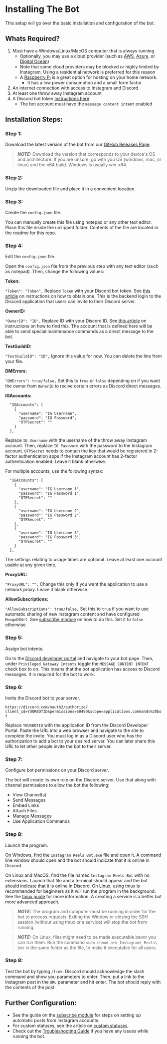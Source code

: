 # Installing The Bot
This setup will go over the basic installation and configuration of the bot.

## Whats Required?

1. Must have a Windows/Linux/MacOS computer that is always running
    - Optionally, you may use a cloud provider (such as [AWS](https://aws.amazon.com/), [Azure](https://azure.microsoft.com/), or [Digital Ocean](https://www.digitalocean.com/))
    - Note that some cloud providers may be blocked or highly limited by Instagram. Using a residential network is preferred for this reason
    - A [Raspberry Pi](https://www.raspberrypi.com/products/) is a great option for hosting on your home network.
      - It has a low power consumption and a small form factor
2. An internet connection with access to Instagram and Discord
3. At least one throw away Instagram account
4. A Discord bot token [Instructions here](https://www.writebots.com/discord-bot-token/)
    - The bot account must have the `message content intent` enabled

## Installation Steps:
### Step 1:
Download the latest version of the bot from our [GitHub Releases Page](https://github.com/bman46/InstagramEmbedDiscordBot/releases).

> **_NOTE:_**  Download the version that corresponds to your device's OS and architecture. If you are unsure, go with you OS (windows, mac, or linux) and the x64 build. Windows is usually win-x64.

### Step 2:

Unzip the downloaded file and place it in a convenient location.

### Step 3:
Create the `config.json` file.

You can manually create this file using notepad or any other text editor. Place this file inside the unzipped folder.
Contents of the file are located in the readme for this repo.

### Step 4:
Edit the `config.json` file.

Open the `config.json` file from the previous step with any text editor (such as notepad). Then, change the following values:

**Token:**

`"Token": "Token",` Replace `Token` with your Discord bot token. See [this article](https://www.writebots.com/discord-bot-token/) on instructions on how to obtain one. This is the backend login to the Discord application that users can invite to their Discord server.

**OwnerID:**

`"OwnerID": "ID",` Replace ID with your Discord ID. See [this article](https://support.discord.com/hc/en-us/articles/206346498-Where-can-I-find-my-User-Server-Message-ID-#:~:text=On%20Android%20press%20and%20hold,name%20and%20select%20Copy%20ID.) on instructions on how to find this. The account that is defined here will be able to send special maintenance commands as a direct message to the bot.

**TestGuildID:**

`"TestGuildID": "ID",` Ignore this value for now. You can delete the line from your file.

**DMErrors:**

`"DMErrors": true/false,` Set this to `true` or `false` depending on if you want the owner from `OwnerID` to recive certain errors as Discord direct messages.

**IGAccounts:**

```
  "IGAccounts": [
    {
      "username": "IG Username",
      "password": "IG Password",
      "OTPSecret": ""
    }
  ],
```
Replace `IG Username` with the username of the throw away Instagram account. Then, replace `IG Password` with the password to the Instagram account. `OTPSecret` needs to contain the key that would be registered in 2-factor authentication apps if the Instagram account has 2-factor authentication enabled. Leave it blank otherwise.

For multiple accounts, use the following syntax:
```
  "IGAccounts": [
    {
      "username": "IG Username 1",
      "password": "IG Password 1",
      "OTPSecret": ""
    },
    {
      "username": "IG Username 2",
      "password": "IG Password 2",
      "OTPSecret": ""
    },
    {
      "username": "IG Username 3",
      "password": "IG Password 3",
      "OTPSecret": ""
    }
  ],
```
The settings relating to usage times are optional. Leave at least one account usable at any given time.

**ProxyURL:**

`"ProxyURL": "",` Change this only if you want the application to use a network proxy. Leave it blank otherwise.

**AllowSubscriptions:**

`"AllowSubscriptions": true/false,` Set this to `true` if you want to use automatic sharing of new instagram content and have configured `MongoDBUrl`. See [subscribe module](subscribe.md) on how to do this. Set it to `false` otherwise.

### Step 5:
Assign bot intents.

Go to the [Discord developer portal](https://discord.com/developers) and navigate to your bot page. Then, under `Privileged Gateway Intents` toggle the `MESSAGE CONTENT INTENT` check box to on. This means that the bot application has access to Discord messages. It is required for the bot to work.

### Step 6:
Invite the Discord bot to your server.

`https://discord.com/oauth2/authorize?client_id=YOURBOTID&permissions=60480&scope=applications.commands%20bot`

Replace `YOURBOTID` with the application ID from the Discord Developer Portal. Paste the URL into a web browser and navigate to the site to complete the invite. You must log in as a Discord user who has the authorization to add a bot to your desired server. You can later share this URL to let other people invite the bot to their server.

### Step 7:
Configure bot permissions on your Discord server.

The bot will create its own role on the Discord server. Use that along with channel permissions to allow the bot the following:
- View Channel(s)
- Send Messages
- Embed Links
- Attach Files
- Manage Messages
- Use Application Commands

### Step 8:
Launch the program.

On Windows, find the `Instagram Reels Bot.exe` file and open it. A command line window should open and the bot should indicate that it is online in Discord.

On Linux and MacOS, find the file named `Instagram Reels Bot` with no extensions. Launch that file and a terminal should appear and the bot should indicate that it is online in Discord. On Linux, using tmux is recommended for beginners as it will run the program in the background. See the [tmux guide](linux/tmux.md) for more information. A creating a service is a better but more advanced approach.

> **_NOTE:_** The program and computer must be running in order for the bot to process requests. Exiting the Window or closing the SSH session (without using tmux or a service) will stop the bot from running.

> **_NOTE:_** On Linux, files might need to be made executable bevor you can run them. Run the command `sudo chmod a+x Instagram\ Reels\ Bot` in the same folder as the file, to make it executable for all users.

### Step 8:
Test the bot by typing `/link`. Discord should acknowledge the slash command and show you parameters to enter. Then, put a link to the Instagram post in the `URL` parameter and hit enter. The bot should reply with the contents of the post.

## Further Configuration:
- See the guide on the [subscribe module](subscribe.md) for steps on setting up automatic posts from Instagram accounts.
- For custom statuses, see the article on [custom statuses](CustomStatus.md).
- Check out the [Troubleshooting Guide](troubleshooting.md) if you have any issues while running the bot.
